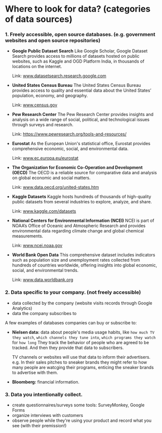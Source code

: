   # Where to look for data? (categories of data sources)

  ### 1. Freely accessible, open source databases. (e.g. government websites and open source repositories)


  - **Google Public Dataset Search**
  Like Google Scholar, Google Dataset Search provides access to millions of datasets hosted on public websites, such as Kaggle and OGD Platform India, in thousands of locations on the internet.

    Link: 
    www.datasetsearch.research.google.com

  - **United States Census Bureau**
  The United States Census Bureau provides access to quality and essential data about the United States’ population, economy, and geography.

    Link: 
    www.census.gov

  - **Pew Research Center**
  The Pew Research Center provides insights and analysis on a wide range of social, political, and technological issues through surveys and research.

    Link: 
    https://www.pewresearch.org/tools-and-resources/

  - **Eurostat**
  As the European Union's statistical office, Eurostat provides comprehensive economic, social, and environmental data.

    Link: 
    www.ec.europa.eu/eurostat

  - **The Organization for Economic Co-Operation and Development (OECD)**
    The OECD is a reliable source for comparative data and analysis on global economic and social matters.

    Link: 
    www.data.oecd.org/united-states.htm

  - **Kaggle Datasets**
  Kaggle hosts hundreds of thousands of high-quality public datasets from several industries to explore, analyze, and share. 

    Link: 
    www.kaggle.com/datasets

  - **National Centers for Environmental Information (NCEI)**
    NCEI is part of NOAA’s Office of Oceanic and Atmospheric Research and provides environmental data regarding climate change and global chemical measurements. 

    Link: 
    www.ncei.noaa.gov

  - **World Bank Open Data**
    This comprehensive dataset includes indicators such as population size and unemployment rates collected from hundreds of countries worldwide, offering insights into global economic, social, and environmental trends.

    Link: 
    www.data.worldbank.org
  
  ### 2. Data specific to your company. (not freely accessible)
  
- data collected by the company (website visits records through Google Analytics)  
- data the company subscribes to
    
A few examples of databases companies can buy or subscribe to:

- **Nielsen data:** data about people's media usage habits, like `how much TV they watch`, `which channels they tune into`, `which programs they watch` for `how long`
    They track the behavior of people who are agreed to be tracked. And then they provide that data to subscribers.

  TV channels or websites will use that data to inform their advertisers. e.g. In their sales pitches to sneaker brands they might refer to how many people are watcging their programs, enticing the sneaker brands to advertise with them.

- **Bloomberg:** financial information.

### 3. Data you intentionally collect.
  - create questionnaires/surveys
    some tools: SurveyMonkey, Google Forms
  - organize interviews with customers
  - observe people while they're using your product and record what you see (with their premission!)
